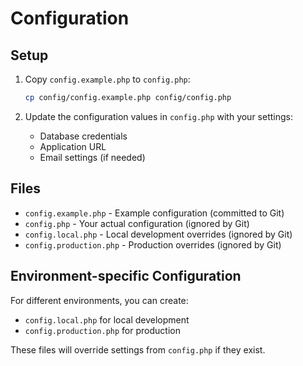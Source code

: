 # Configuration

## Setup

1. Copy `config.example.php` to `config.php`:
   ```bash
   cp config/config.example.php config/config.php
   ```

2. Update the configuration values in `config.php` with your settings:
   - Database credentials
   - Application URL
   - Email settings (if needed)

## Files

- `config.example.php` - Example configuration (committed to Git)
- `config.php` - Your actual configuration (ignored by Git)
- `config.local.php` - Local development overrides (ignored by Git)
- `config.production.php` - Production overrides (ignored by Git)

## Environment-specific Configuration

For different environments, you can create:
- `config.local.php` for local development
- `config.production.php` for production

These files will override settings from `config.php` if they exist.
